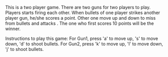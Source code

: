 This is a two player game. There are two guns for two players to play. 
Players starts firing each other. When bullets of one player strikes another player gun, he/she scores a point. 
Other one move up and down to miss from bullets and attacks . The one who first scores 10 points will be the winner.

Instructions to play this game: For Gun1, press 'a' to move up, 's' to move down, 'd' to shoot bullets. For Gun2, press 'k' to move up, 'l' to move down, 'j' to shoot bullets.

